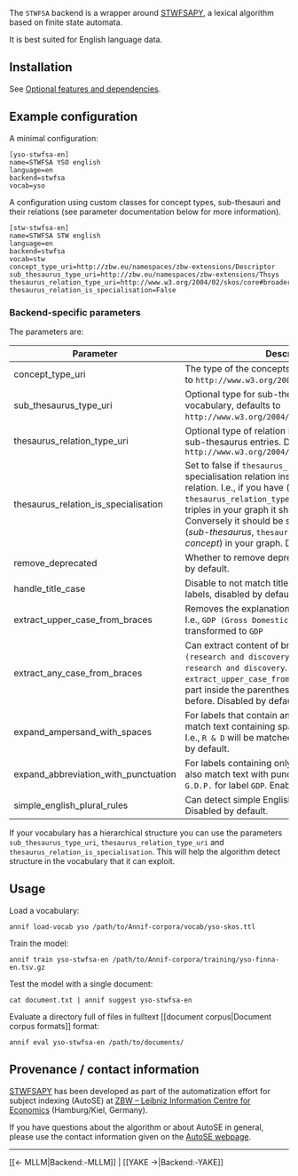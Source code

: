 The `STWFSA` backend is a wrapper around [STWFSAPY](https://github.com/zbw/stwfsapy), a lexical algorithm based on finite state automata.

It is best suited for English language data.

## Installation

See [Optional features and dependencies](https://github.com/NatLibFi/Annif/wiki/Optional-features-and-dependencies).

## Example configuration

A minimal configuration:

```
[yso-stwfsa-en]
name=STWFSA YSO english
language=en
backend=stwfsa
vocab=yso
```

A configuration using custom classes for concept types, sub-thesauri and their relations (see parameter documentation below for more information).
```
[stw-stwfsa-en]
name=STWFSA STW english
language=en
backend=stwfsa
vocab=stw
concept_type_uri=http://zbw.eu/namespaces/zbw-extensions/Descriptor
sub_thesaurus_type_uri=http://zbw.eu/namespaces/zbw-extensions/Thsys
thesaurus_relation_type_uri=http://www.w3.org/2004/02/skos/core#broader
thesaurus_relation_is_specialisation=False
```

### Backend-specific parameters

The parameters are:

Parameter |  Description
-------- | --------------------------------------------------
concept_type_uri| The type of the concepts in your graph, defaults to `http://www.w3.org/2004/02/skos/core#Concept`.
sub_thesaurus_type_uri | Optional type for sub-thesaurus structure in your vocabulary, defaults to `http://www.w3.org/2004/02/skos/core#Collection`.
thesaurus_relation_type_uri | Optional type of relation between concepts and sub-thesaurus entries. Defaults to `http://www.w3.org/2004/02/skos/core#member`
thesaurus_relation_is_specialisation | Set to false if `thesaurus_relation_type_uri` is a specialisation relation instead of a generalisation relation. I.e., if you have (_concept_, `thesaurus_relation_type_uri`, _sub-thesaurus_) triples in your graph it should be set to `False`. Conversely it should be set to `True` if you have (_sub-thesaurus_, `thesaurus_relation_type_uri`, _concept_) in your graph. Defaults to `True`.
remove_deprecated | Whether to remove deprecated concepts, enabled by default.
handle_title_case | Disable to not match title case versions of concept labels, disabled by default.
extract_upper_case_from_braces | Removes the explanation in braces from labels. I.e., `GDP (Gross Domestic Product)` will be transformed to `GDP`
extract_any_case_from_braces | Can extract content of braces in labels. I.e., `R&D (research and discovery)` will be transformed to `research and discovery`. In contrast to `extract_upper_case_from_braces` it will extract the part inside the parenthesis and not the part before. Disabled by default.
expand_ampersand_with_spaces | For labels that contain an ampersand it will also match text containing spaces around that symbol. I.e., `R & D` will be matched for label `R&D`. Enabled by default.
expand_abbreviation_with_punctuation | For labels containing only uppercase letters it will also match text with punctuation added. I.e., `G.D.P.` for label `GDP`. Enabled by default.
simple_english_plural_rules| Can detect simple English plural forms of labels. Disabled by default.


If your vocabulary has a hierarchical structure you can use the parameters `sub_thesaurus_type_uri`, `thesaurus_relation_type_uri` and `thesaurus_relation_is_specialisation`. This will help the algorithm detect structure in the vocabulary that it can exploit.

## Usage

Load a vocabulary:

    annif load-vocab yso /path/to/Annif-corpora/vocab/yso-skos.ttl

Train the model:

    annif train yso-stwfsa-en /path/to/Annif-corpora/training/yso-finna-en.tsv.gz

Test the model with a single document:

    cat document.txt | annif suggest yso-stwfsa-en

Evaluate a directory full of files in fulltext [[document corpus|Document corpus formats]] format:

    annif eval yso-stwfsa-en /path/to/documents/

## Provenance / contact information

[STWFSAPY](https://github.com/zbw/stwfsapy) has been developed as part of the automatization effort for subject indexing (AutoSE) at [ZBW – Leibniz Information Centre for Economics](https://www.zbw.eu/en/research) (Hamburg/Kiel, Germany).

If you have questions about the algorithm or about AutoSE in general, please use the contact information given on the [AutoSE webpage](https://www.zbw.eu/en/about-us/key-activities/automated-subject-indexing).

---
[[← MLLM|Backend:-MLLM]] | [[YAKE →|Backend:-YAKE]]
